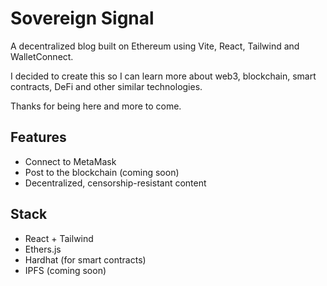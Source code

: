 # Sovereign Signal

A decentralized blog built on Ethereum using Vite, React, Tailwind and WalletConnect.

I decided to create this so I can learn more about web3, blockchain, smart contracts, DeFi and other similar technologies.

Thanks for being here and more to come.

## Features
- Connect to MetaMask
- Post to the blockchain (coming soon)
- Decentralized, censorship-resistant content

## Stack
- React + Tailwind
- Ethers.js
- Hardhat (for smart contracts)
- IPFS (coming soon)

